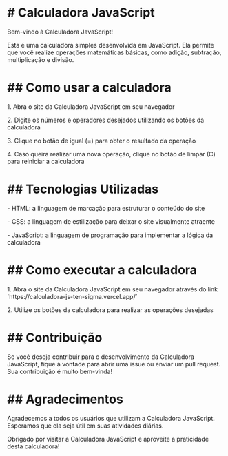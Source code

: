 <h1># Calculadora JavaScript</h1>

<p>Bem-vindo à Calculadora JavaScript!</p>

<p>Esta é uma calculadora simples desenvolvida em JavaScript. Ela permite que você realize operações matemáticas básicas, como adição, subtração, multiplicação e divisão.</p>

<h1>## Como usar a calculadora</h1>

<p>1. Abra o site da Calculadora JavaScript em seu navegador</p>
<p>2. Digite os números e operadores desejados utilizando os botões da calculadora</p>
<p>3. Clique no botão de igual (=) para obter o resultado da operação</p>
<p>4. Caso queira realizar uma nova operação, clique no botão de limpar (C) para reiniciar a calculadora</p>

<h1>## Tecnologias Utilizadas</h1>

<p>- HTML: a linguagem de marcação para estruturar o conteúdo do site</p>
<p>- CSS: a linguagem de estilização para deixar o site visualmente atraente</p>
<p>- JavaScript: a linguagem de programação para implementar a lógica da calculadora</p>

<h1>## Como executar a calculadora</h1>

<p>1. Abra o site da Calculadora JavaScript em seu navegador através do link `https://calculadora-js-ten-sigma.vercel.app/`</p>
<p>2. Utilize os botões da calculadora para realizar as operações desejadas</p>

<h1>## Contribuição</h1>

<p>Se você deseja contribuir para o desenvolvimento da Calculadora JavaScript, fique à vontade para abrir uma issue ou enviar um pull request. Sua contribuição é muito bem-vinda!</p>

<h1>## Agradecimentos</h1>

<p>Agradecemos a todos os usuários que utilizam a Calculadora JavaScript. Esperamos que ela seja útil em suas atividades diárias.</p>
<p>Obrigado por visitar a Calculadora JavaScript e aproveite a praticidade desta calculadora!</p>
